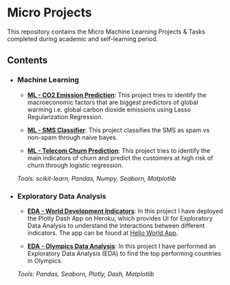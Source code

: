 # Micro Projects
This repository contains the Micro Machine Learning Projects & Tasks completed during academic and self-learning period.

## Contents

- ### Machine Learning

	- **[ML - CO2 Emission Prediction](https://github.com/AbhishekKumar-0311/Micro-Projects/tree/main/ML-CO2-Emission-Prediction)**: This project tries to identify the  macroeconomic factors that are biggest predictors of global warming i.e. global carbon dioxide emissions using Lasso Regularization Regression.
	
	- **[ML - SMS Classifier](https://github.com/AbhishekKumar-0311/Micro-Projects/tree/main/ML-SMS-Classifier)**: This project classifies the SMS as spam vs non-spam through naive bayes.
	- **[ML - Telecom Churn Prediction](https://github.com/AbhishekKumar-0311/Micro-Projects/tree/main/ML-Telecom-Churn-Prediction)**: This project tries to identify the main indicators of churn and predict the customers at high risk of churn through logistic regression.

	_Tools: scikit-learn, Pandas, Numpy, Seaborn, Matplotlib_

- ### Exploratory Data Analysis

	- **[EDA - World Development Indicators](https://github.com/AbhishekKumar-0311/Micro-Projects/tree/main/EDA_World-Development-Indicators)**: In this project I have deployed the Plotly Dash App on Heroku, which provides UI for Exploratory Data Analysis to understand the interactions between different indicators.
	The app can be found at [Hello World App](https://hello-world-abhi.herokuapp.com/).
	
	- **[EDA - Olympics Data Analysis](https://github.com/AbhishekKumar-0311/Micro-Projects/tree/main/EDA-Olympics-Data-Analysis)**: In this project I have performed an Exploratory Data Analysis (EDA) to find the top performing countries in Olympics.

	_Tools: Pandas, Seaborn, Plotly, Dash, Matplotlib_
